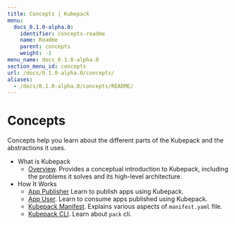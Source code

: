 ```yaml
---
title: Concepts | Kubepack
menu:
  docs_0.1.0-alpha.0:
    identifier: concepts-readme
    name: Readme
    parent: concepts
    weight: -1
menu_name: docs_0.1.0-alpha.0
section_menu_id: concepts
url: /docs/0.1.0-alpha.0/concepts/
aliases:
  - /docs/0.1.0-alpha.0/concepts/README/
---
```


# Concepts

Concepts help you learn about the different parts of the Kubepack and the abstractions it uses.

- What is Kubepack
  - [Overview](/docs/concepts/what/overview.md). Provides a conceptual introduction to Kubepack, including the problems it solves and its high-level architecture.
- How It Works
  - [App Publisher](/docs/concepts/how/publisher.md) Learn to publish apps using Kubepack.
  - [App User](/docs/concepts/how/user.md). Learn to consume apps published using Kubepack.
  - [Kubepack Manifest](/docs/concepts/how/manifest.md). Explains various aspects of `manifest.yaml` file.
  - [Kubepack CLI](/docs/concepts/how/cli.md). Learn about `pack` cli.
